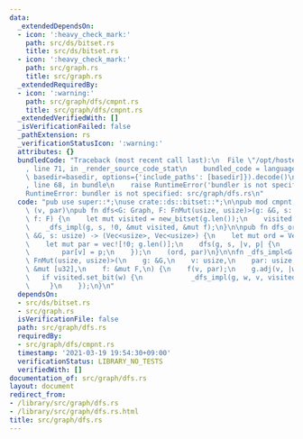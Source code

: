 ```yaml
---
data:
  _extendedDependsOn:
  - icon: ':heavy_check_mark:'
    path: src/ds/bitset.rs
    title: src/ds/bitset.rs
  - icon: ':heavy_check_mark:'
    path: src/graph.rs
    title: src/graph.rs
  _extendedRequiredBy:
  - icon: ':warning:'
    path: src/graph/dfs/cmpnt.rs
    title: src/graph/dfs/cmpnt.rs
  _extendedVerifiedWith: []
  _isVerificationFailed: false
  _pathExtension: rs
  _verificationStatusIcon: ':warning:'
  attributes: {}
  bundledCode: "Traceback (most recent call last):\n  File \"/opt/hostedtoolcache/Python/3.9.2/x64/lib/python3.9/site-packages/onlinejudge_verify/documentation/build.py\"\
    , line 71, in _render_source_code_stat\n    bundled_code = language.bundle(stat.path,\
    \ basedir=basedir, options={'include_paths': [basedir]}).decode()\n  File \"/opt/hostedtoolcache/Python/3.9.2/x64/lib/python3.9/site-packages/onlinejudge_verify/languages/user_defined.py\"\
    , line 68, in bundle\n    raise RuntimeError('bundler is not specified: {}'.format(path.as_posix()))\n\
    RuntimeError: bundler is not specified: src/graph/dfs.rs\n"
  code: "pub use super::*;\nuse crate::ds::bitset::*;\n\npub mod cmpnt;\n\n/// f:\
    \ (v, par)\npub fn dfs<G: Graph, F: FnMut(usize, usize)>(g: &G, s: usize, mut\
    \ f: F) {\n    let mut visited = new_bitset(g.len());\n    visited.set_bit(s);\n\
    \    _dfs_impl(g, s, !0, &mut visited, &mut f);\n}\n\npub fn dfs_ord_par<G: Graph>(g:\
    \ &G, s: usize) -> (Vec<usize>, Vec<usize>) {\n    let mut ord = Vec::with_capacity(g.len());\n\
    \    let mut par = vec![!0; g.len()];\n    dfs(g, s, |v, p| {\n        ord.push(v);\n\
    \        par[v] = p;\n    });\n    (ord, par)\n}\n\nfn _dfs_impl<G: Graph, F:\
    \ FnMut(usize, usize)>(\n    g: &G,\n    v: usize,\n    par: usize,\n    visited:\
    \ &mut [u32],\n    f: &mut F,\n) {\n    f(v, par);\n    g.adj(v, |w| {\n     \
    \   if visited.set_bit(w) {\n            _dfs_impl(g, w, v, visited, f);\n   \
    \     }\n    });\n}\n"
  dependsOn:
  - src/ds/bitset.rs
  - src/graph.rs
  isVerificationFile: false
  path: src/graph/dfs.rs
  requiredBy:
  - src/graph/dfs/cmpnt.rs
  timestamp: '2021-03-19 19:54:30+09:00'
  verificationStatus: LIBRARY_NO_TESTS
  verifiedWith: []
documentation_of: src/graph/dfs.rs
layout: document
redirect_from:
- /library/src/graph/dfs.rs
- /library/src/graph/dfs.rs.html
title: src/graph/dfs.rs
---
```

